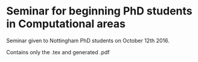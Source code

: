 # Seminar for beginning PhD students in Computational areas

Seminar given to Nottingham PhD students on October 12th 2016.

Contains only the .tex and generated .pdf
